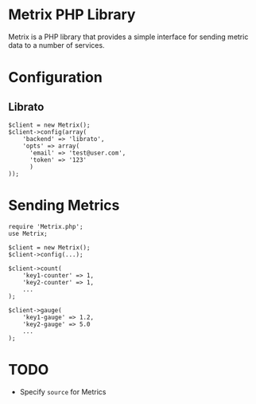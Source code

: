 Metrix PHP Library
==================

Metrix is a PHP library that provides a simple interface for sending metric
data to a number of services.

Configuration
=============

Librato
-------

    $client = new Metrix();
    $client->config(array(
        'backend' => 'librato',
        'opts' => array(
          'email' => 'test@user.com',
          'token' => '123'
          )
    ));

Sending Metrics
===============

    require 'Metrix.php';
    use Metrix;

    $client = new Metrix();
    $client->config(...);

    $client->count(
        'key1-counter' => 1,
        'key2-counter' => 1,
        ...
    );

    $client->gauge(
        'key1-gauge' => 1.2,
        'key2-gauge' => 5.0
        ...
    );

TODO
====

* Specify `source` for Metrics
